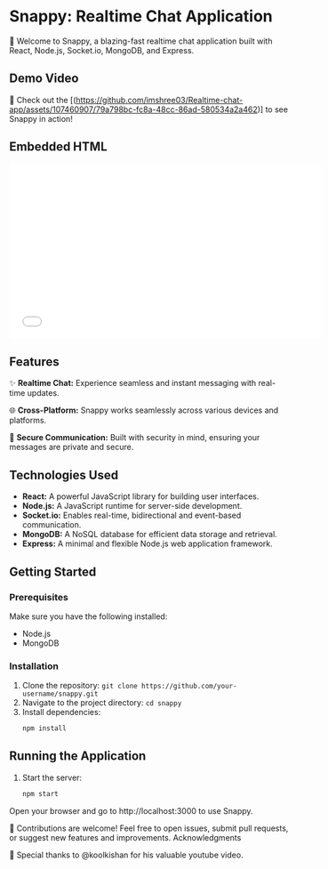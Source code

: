 # Snappy: Realtime Chat Application

🚀 Welcome to Snappy, a blazing-fast realtime chat application built with React, Node.js, Socket.io, MongoDB, and Express.

## Demo Video

🎥 Check out the [(https://github.com/imshree03/Realtime-chat-app/assets/107460907/79a798bc-fc8a-48cc-86ad-580534a2a462)] to see Snappy in action!

## Embedded HTML

<iframe width="560" height="315" src="[(https://user-images.githubusercontent.com/126239/151127893-5c98ba8d-c431-4a25-bb1f-e0b33645a2b6.mp4)]" frameborder="0" allowfullscreen></iframe>

## Features

✨ **Realtime Chat:** Experience seamless and instant messaging with real-time updates.

🌐 **Cross-Platform:** Snappy works seamlessly across various devices and platforms.

🔐 **Secure Communication:** Built with security in mind, ensuring your messages are private and secure.

## Technologies Used

- **React:** A powerful JavaScript library for building user interfaces.
- **Node.js:** A JavaScript runtime for server-side development.
- **Socket.io:** Enables real-time, bidirectional and event-based communication.
- **MongoDB:** A NoSQL database for efficient data storage and retrieval.
- **Express:** A minimal and flexible Node.js web application framework.

## Getting Started

### Prerequisites

Make sure you have the following installed:

- Node.js
- MongoDB

### Installation

1. Clone the repository: `git clone https://github.com/your-username/snappy.git`
2. Navigate to the project directory: `cd snappy`
3. Install dependencies:
   ```bash
   npm install

## Running the Application

1. Start the server:
   ```bash
   npm start

   
Open your browser and go to http://localhost:3000 to use Snappy.

🤝 Contributions are welcome! Feel free to open issues, submit pull requests, or suggest new features and improvements.
Acknowledgments

🙌 Special thanks to @koolkishan for his valuable youtube video.
